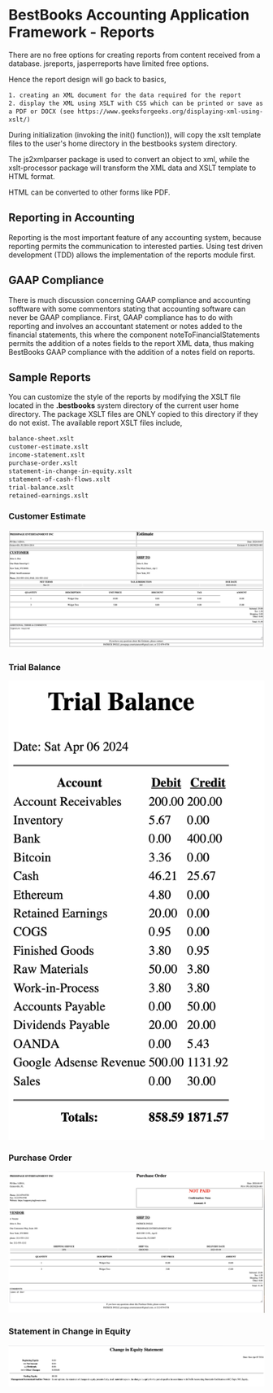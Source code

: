 # BestBooks Accounting Application Framework - Reports

There are no free options for creating reports from content received from a database. jsreports, jasperreports have limited free options.

Hence the report design will go back to basics,

    1. creating an XML document for the data required for the report
    2. display the XML using XSLT with CSS which can be printed or save as a PDF or DOCX (see https://www.geeksforgeeks.org/displaying-xml-using-xslt/)

During initialization (invoking the init() function)), will copy the xslt template files to the user's home directory in the bestbooks system directory.

The js2xmlparser package is used to convert an object to xml, while the xslt-processor package will transform the XML data and XSLT template to HTML format.

HTML can be converted to other forms like PDF.

## Reporting in Accounting

Reporting is the most important feature of any accounting system, because reporting permits the communication to interested parties. Using test driven development (TDD) allows the implementation of the reports module first.

## GAAP Compliance

There is much discussion concerning GAAP compliance and accounting sofftware with some commentors stating that accounting software can never be GAAP compliance. First, GAAP compliance has to do with reporting and involves an accountant statement or notes added to the financial statements, this where the component noteToFinancialStatements permits the addition of a notes fields to the report XML data, thus making BestBooks GAAP compliance with the addition of a notes field on reports.

## Sample Reports

You can customize the style of the reports by modifying the XSLT file located in the **.bestbooks** system directory of the current user home directory. The package XSLT files are ONLY copied to this directory if they do not exist. The available report XSLT files include,

```
balance-sheet.xslt
customer-estimate.xslt
income-statement.xslt
purchase-order.xslt
statement-in-change-in-equity.xslt
statement-of-cash-flows.xslt
trial-balance.xslt
retained-earnings.xslt
```

### Customer Estimate

![1712500090802](image/README/1712500090802.png)

### Trial Balance

![1712501317103](image/README/1712501317103.png)

### Purchase Order

![1712501796886](image/README/1712501796886.png)

### Statement in Change in Equity

![1712503491502](image/README/1712503491502.png)
